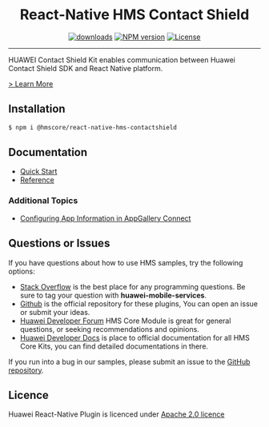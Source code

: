 <p align="center">
  <h1 align="center">React-Native HMS Contact Shield</h1>
</p>


<p align="center">
  <a href="https://www.npmjs.com/package/@hmscore/react-native-hms-contactshield"><img src="https://img.shields.io/npm/dm/@hmscore/react-native-hms-contactshield?color=%23007EC6&style=for-the-badge" alt="downloads"></a>
  <a href="https://www.npmjs.com/package/@hmscore/react-native-hms-contactshield"><img src="https://img.shields.io/npm/v/@hmscore/react-native-hms-contactshield?color=%23ed2a1c&style=for-the-badge" alt="NPM version"></a>
  <a href="./LICENCE"><img src="https://img.shields.io/npm/l/@hmscore/react-native-hms-contactshield.svg?color=%3bcc62&style=for-the-badge" alt="License"></a>
</p>

----

HUAWEI Contact Shield Kit enables communication between Huawei Contact Shield SDK and React Native platform. 

[> Learn More](https://developer.huawei.com/consumer/en/doc/development/HMS-Plugin-Guides/introduction-0000001062825580?ha_source=hms1)

## Installation

```bash
$ npm i @hmscore/react-native-hms-contactshield
```

## Documentation

- [Quick Start](https://developer.huawei.com/consumer/en/doc/development/HMS-Plugin-Guides/preparedevenv-0000001062519333?ha_source=hms1)
- [Reference](https://developer.huawei.com/consumer/en/doc/development/HMS-Plugin-References/overview-0000001062825598?ha_source=hms1)

### Additional Topics

- [Configuring App Information in AppGallery Connect](https://developer.huawei.com/consumer/en/doc/development/HMS-Plugin-Guides/config-agc-0000001062777043?ha_source=hms1) 

## Questions or Issues

If you have questions about how to use HMS samples, try the following options:
- [Stack Overflow](https://stackoverflow.com/questions/tagged/huawei-mobile-services) is the best place for any programming questions. Be sure to tag your question with **huawei-mobile-services**.
- [Github](https://github.com/HMS-Core/hms-react-native-plugin) is the official repository for these plugins, You can open an issue or submit your ideas.
- [Huawei Developer Forum](https://forums.developer.huawei.com/forumPortal/en/home?fid=0101187876626530001&ha_source=hms1) HMS Core Module is great for general questions, or seeking recommendations and opinions.
- [Huawei Developer Docs](https://developer.huawei.com/consumer/en/doc/overview/HMS-Core-Plugin?ha_source=hms1) is place to official documentation for all HMS Core Kits, you can find detailed documentations in there.

If you run into a bug in our samples, please submit an issue to the [GitHub repository](https://github.com/HMS-Core/hms-react-native-plugin).

## Licence

Huawei React-Native Plugin is licenced under [Apache 2.0 licence](LICENCE)